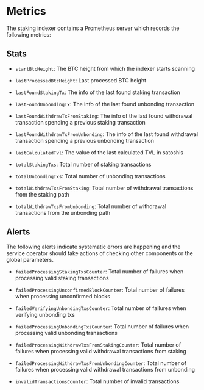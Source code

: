 # Metrics

The staking indexer contains a Prometheus server which records the following 
metrics:

## Stats

* `startBtcHeight`: The BTC height from which the indexer starts scanning

* `lastProcessedBtcHeight`: Last processed BTC height

* `lastFoundStakingTx`: The info of the last found staking transaction 

* `lastFoundUnbondingTx`: The info of the last found unbonding transaction 

* `lastFoundWithdrawTxFromStaking`: The info of the last found withdrawal
  transaction spending a previous staking transaction 

* `lastFoundWithdrawTxFromUnbonding`: The info of the last found withdrawal 
  transaction spending a previous unbonding transaction
 
* `lastCalculatedTvl`: The value of the last calculated TVL in satoshis

* `totalStakingTxs`: Total number of staking transactions

* `totalUnbondingTxs`: Total number of unbonding transactions

* `totalWithdrawTxsFromStaking`: Total number of withdrawal transactions from 
  the staking path

* `totalWithdrawTxsFromUnbonding`: Total number of withdrawal transactions 
  from the unbonding path

## Alerts

The following alerts indicate systematic errors are happening and the
service operator should take actions of checking other components or the 
global parameters.

* `failedProcessingStakingTxsCounter`: Total number of failures when 
  processing valid staking transactions

* `failedProcessingUnconfirmedBlockCounter`: Total number of failures
  when processing unconfirmed blocks

* `failedVerifyingUnbondingTxsCounter`: Total number of failures when 
  verifying unbonding txs 

* `failedProcessingUnbondingTxsCounter`: Total number of failures when 
  processing valid unbonding transactions

* `failedProcessingWithdrawTxsFromStakingCounter`: Total number of failures 
  when processing valid withdrawal transactions from staking 

* `failedProcessingWithdrawTxsFromUnbondingCounter`: Total number of 
  failures when processing valid withdrawal transactions from unbonding

* `invalidTransactionsCounter`: Total number of invalid transactions
